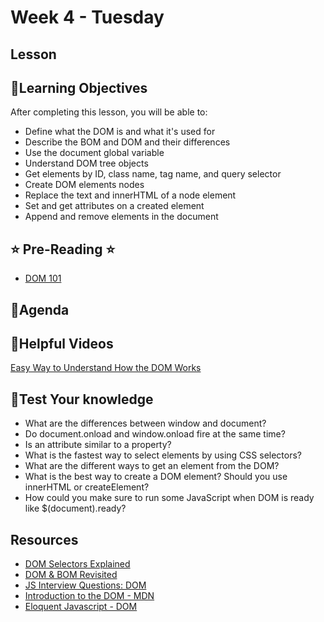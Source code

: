 # Week 4 - Tuesday

## Lesson

## 📍Learning Objectives
After completing this lesson, you will be able to:

- Define what the DOM is and what it's used for
- Describe the BOM and DOM and their differences
- Use the document global variable
- Understand DOM tree objects
- Get elements by ID, class name, tag name, and query selector
- Create DOM elements nodes
- Replace the text and innerHTML of a node element
- Set and get attributes on a created element
- Append and remove elements in the document

## ⭐️ Pre-Reading ⭐️
- [DOM 101](https://digitalcrafts.instructure.com/courses/189/pages/reading-dom-101?module_item_id=23220)

## 📍Agenda

<!-- ## 🟡 Lecture Presentations
- [DOM](http://dc-houston.herokuapp.com/p2/Javascript/DOM.html#1) -->

<!-- ## 🟣Labs  -->
<!-- - [dom exercises](https://github.com/veros-labs/lab-js-dom) -->
<!-- - [coronavirus](https://github.com/veros-labs/js-lab-coronavirus) -->

<!-- ## 🟠Homework -->

<!-- [dom hw](./homework/) -->

## 🔵Helpful Videos

[Easy Way to Understand How the DOM Works](https://www.youtube.com/watch?v=2Tld4yyN_tw)

<!-- ## ✔️Todo Checklist
- [ ] -->

<!-- ## 🔶Vocabulary -->

## 🔷Test Your knowledge
- What are the differences between window and document?
- Do document.onload and window.onload fire at the same time?
- Is an attribute similar to a property?
- What is the fastest way to select elements by using CSS selectors?
- What are the different ways to get an element from the DOM?
- What is the best way to create a DOM element? Should you use innerHTML or createElement?
- How could you make sure to run some JavaScript when DOM is ready like $(document).ready?


## Resources
- [DOM Selectors Explained](https://blog.bitsrc.io/dom-selectors-explained-70260049aaf0)
- [DOM & BOM Revisited](https://medium.com/@fknussel/dom-bom-revisited-cf6124e2a816) 
- [JS Interview Questions: DOM](https://thatjsdude.com/interview/dom.html#queryDOM)
- [Introduction to the DOM - MDN](https://developer.mozilla.org/en-US/docs/Web/API/Document_Object_Model/Introduction)
- [Eloquent Javascript - DOM](https://eloquentjavascript.net/14_dom.html)



